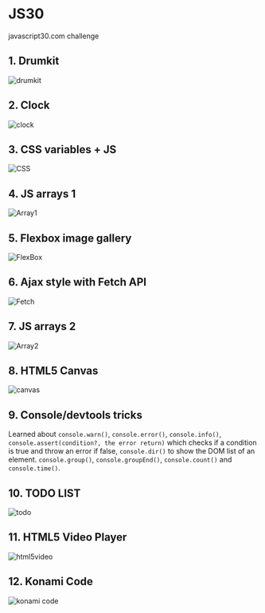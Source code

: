 # JS30
javascript30.com challenge

## 1. Drumkit
![drumkit](https://github.com/antonynyt/JS30/blob/master/01_drumkit/capture.png?raw=true)

## 2. Clock
![clock](https://github.com/antonynyt/JS30/blob/master/02_clock/capture.png?raw=true)

## 3. CSS variables + JS
![CSS](https://github.com/antonynyt/JS30/blob/master/03_css-variables/capture.png?raw=true)

## 4. JS arrays 1
![Array1](https://github.com/antonynyt/JS30/blob/master/04_array-cardio-1/capture.png?raw=true)

## 5. Flexbox image gallery
![FlexBox](https://github.com/antonynyt/JS30/blob/master/05_flex-img-gallery/capture.png?raw=true)

## 6. Ajax style with Fetch API
![Fetch](https://github.com/antonynyt/JS30/blob/master/06_ajax-style/capture.png?raw=true)

## 7. JS arrays 2
![Array2](https://github.com/antonynyt/JS30/blob/master/07_array-cardio-2/capture.png?raw=true)

## 8. HTML5 Canvas
![canvas](https://github.com/antonynyt/JS30/blob/master/08_html5-canvas/capture.png?raw=true)

## 9. Console/devtools tricks
Learned about `console.warn()`, `console.error()`, `console.info()`, `console.assert(condition?, the error return)` which checks if a condition is true and throw an error if false, `console.dir()` to show the DOM list of an element. `console.group()`, `console.groupEnd()`, `console.count()` and `console.time()`.

## 10. TODO LIST
![todo](https://github.com/antonynyt/JS30/blob/master/10_shift-todo/capture2.png?raw=true)

## 11. HTML5 Video Player
![html5video](https://github.com/antonynyt/JS30/blob/master/11_html-video-player/capture.png?raw=true)

## 12. Konami Code
![konami code](https://github.com/antonynyt/JS30/blob/master/12_key-sequence/capture.png?raw=true)